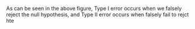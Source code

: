 As can be seen in the above figure, Type I error occurs when we falsely reject the null hypothesis, and Type II error occurs when falsely fail to rejct hte